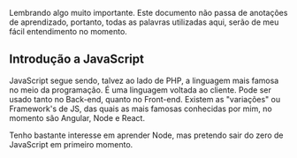 Lembrando algo muito importante. Este documento não passa de anotações de aprendizado, portanto, todas as palavras utilizadas aqui, serão de meu fácil entendimento no momento. 

## Introdução a JavaScript

JavaScript segue sendo, talvez ao lado de PHP, a linguagem mais famosa no meio da programação. É uma linguagem voltada ao cliente. Pode ser usado tanto no Back-end, quanto no Front-end. Existem as "variações" ou Framework's de JS, das quais as mais famosas conhecidas por mim, no momento são Angular, Node e React. 

Tenho bastante interesse em aprender Node, mas pretendo sair do zero de JavaScript em primeiro momento. 